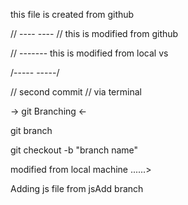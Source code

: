 this file is created from github

// ----     ---- // 
this is modified from github 

// -------
this is modified from local vs 

/-----  -----/

// second commit // via terminal

-> git Branching <-

git branch 

git checkout -b "branch name"

modified from local machine ......>

Adding js file from jsAdd branch